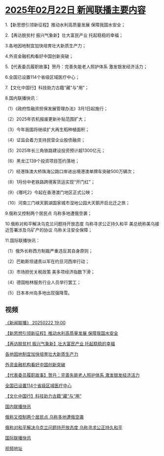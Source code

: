 # [2025年02月22日 新闻联播主要内容](https://tv.cctv.com/lm/xwlb/day/20250222.shtml)

1.【新思想引领新征程】推动水利高质量发展 保障我国水安全；

2.【再访脱贫村 振兴气象新】壮大富民产业 托起稳稳的幸福；

3.各地因地制宜加快培育壮大新质生产力；

4.外资金融机构看好中国创新突破；

5.【代表委员履职故事】贺丹：完善失能老人照护体系 激发银发经济活力；

6.全国已设置114个省级区域医疗中心；

7.【文化中国行】科技助力古籍“藏”与“用”；

8.国内联播快讯：

（1）《政府性融资担保发展管理办法》3月1日起施行；

（2）2025年农机报废更新补贴范围扩大；

（3）今年我国将继续扩大再生稻种植面积；

（4）证监会着力支持民营企业股债融资；

（5）2025年长三角铁路建设投资预计超1300亿元；

（6）黑龙江139个投资项目签约落地；

（7）经港珠澳大桥珠海公路口岸进出境港澳单牌车突破500万辆次；

（8）1月份中老铁路跨境客货运实现“开门红”；

（9）《哪吒2》今起在香港澳门地区正式公映；

（10）河南三门峡天鹅湖国家城市湿地公园大天鹅开启北迁之旅；

9.俄称又控制两个居民点 乌称多地遭俄空袭；

10.俄称对和平解决乌克兰问题持开放态度 乌称寻求公正持久和平 美总统称美乌接近签署涉及乌矿产的协议 乌称关注安全保障；

11.国际联播快讯：

（1）俄外长称西方制裁严重违反其自身原则；

（2）巴勒斯坦谴责以军在约旦河西岸行动；

（3）市场担忧关税政策 美多项经济指数下滑；

（4）德国柏林服务行业人员举行罢工；

（5）日本本州岛多地出现强降雪。

## 视频

[《新闻联播》 20250222 19:00](https://tv.cctv.com/2025/02/22/VIDErwPF4Z5w8pyaoBYLcgNy250222.shtml)

[【新思想引领新征程】推动水利高质量发展 保障我国水安全](https://tv.cctv.com/2025/02/22/VIDEmBQ8P7Qs3DknvPPOpx4C250222.shtml)

[【再访脱贫村 振兴气象新】壮大富民产业 托起稳稳的幸福](https://tv.cctv.com/2025/02/22/VIDEGHBYZ78cgHDdZlUan045250222.shtml)

[各地因地制宜加快培育壮大新质生产力](https://tv.cctv.com/2025/02/22/VIDED1NHLtZoM0ygNyieGHsi250222.shtml)

[外资金融机构看好中国创新突破](https://tv.cctv.com/2025/02/22/VIDEpimZP7AJ1Zi5wmVFgFP2250222.shtml)

[【代表委员履职故事】贺丹：完善失能老人照护体系 激发银发经济活力](https://tv.cctv.com/2025/02/22/VIDEv76pQBhI2tmRd36ge9Vb250222.shtml)

[全国已设置114个省级区域医疗中心](https://tv.cctv.com/2025/02/22/VIDEsJNxwXvQg9ZFvHZAcHCB250222.shtml)

[【文化中国行】科技助力古籍“藏”与“用”](https://tv.cctv.com/2025/02/22/VIDEz9bYFcv0yYfczMZ49hr7250222.shtml)

[国内联播快讯](https://tv.cctv.com/2025/02/22/VIDE8l3XfgHmbdUJAkDTdCD9250222.shtml)

[俄称又控制两个居民点 乌称多地遭俄空袭](https://tv.cctv.com/2025/02/22/VIDEjqj0OqzTYeNgZMNM3wk7250222.shtml)

[俄称对和平解决乌克兰问题持开放态度 乌称寻求公正持久和平](https://tv.cctv.com/2025/02/22/VIDEr7JRPNneQ3NehM11V9SS250222.shtml)

[国际联播快讯](https://tv.cctv.com/2025/02/22/VIDEo1F9E7opr59A0YMREXWS250222.shtml)

[视频地址](https://tv.cctv.com/lm/xwlb/day/20250222.shtml) 

